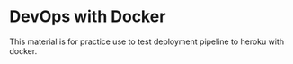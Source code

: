 # DevOps with Docker

This material is for practice use to test deployment pipeline to heroku with docker.
